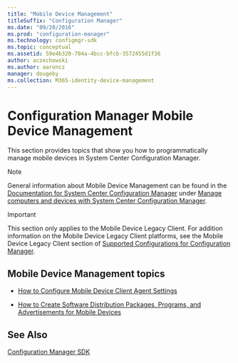 ```yaml
---
title: "Mobile Device Management"
titleSuffix: "Configuration Manager"
ms.date: "09/20/2016"
ms.prod: "configuration-manager"
ms.technology: configmgr-sdk
ms.topic: conceptual
ms.assetid: 59e4b320-704a-4bcc-bfcb-3572455d1f36
author: aczechowski
ms.author: aaroncz
manager: dougeby
ms.collection: M365-identity-device-management
---
```

# Configuration Manager Mobile Device Management
This section provides topics that show you how to programmatically manage mobile devices in System Center Configuration Manager.  

> [!NOTE]
>  General information about Mobile Device Management can be found in the [Documentation for System Center Configuration Manager](https://technet.microsoft.com/library/mt346023.aspx) under [Manage computers and devices with System Center Configuration Manager](https://technet.microsoft.com/library/mt627858.aspx).  

> [!IMPORTANT]
>  This section only applies to the Mobile Device Legacy Client. For addition information on the Mobile Device Legacy Client platforms, see the Mobile Device Legacy Client section of [Supported Configurations for Configuration Manager](http://go.microsoft.com/fwlink/?LinkId=272885).  

## Mobile Device Management topics  

-   [How to Configure Mobile Device Client Agent Settings](../../develop/mdm/how-to-configure-mobile-device-client-agent-settings.md)  

-   [How to Create Software Distribution Packages, Programs, and Advertisements for Mobile Devices](../../develop/mdm/how-to-create-software-distribution-packages-for-mobile-devices.md)  

## See Also  
 [Configuration Manager SDK](../../develop/core/misc/system-center-configuration-manager-sdk.md)
